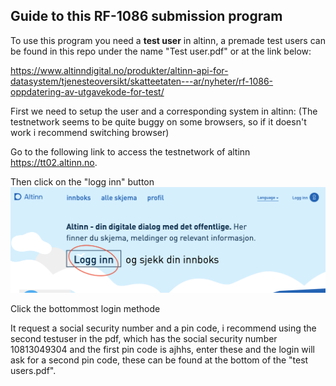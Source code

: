 Guide to this RF-1086 submission program
---
To use this program you need a **test user** in altinn, a premade test users can be found in this repo under the name "Test user.pdf" or at the link below:  

https://www.altinndigital.no/produkter/altinn-api-for-datasystem/tjenesteoversikt/skatteetaten---ar/nyheter/rf-1086-oppdatering-av-utgavekode-for-test/

First we need to setup the user and a corresponding system in altinn:
(The testnetwork seems to be quite buggy on some browsers, so if it doesn't work i recommend switching browser)

Go to the following link to access the testnetwork of altinn https://tt02.altinn.no. 

Then click on the "logg inn" button 
![alt text](https://github.com/BroderViktor/Orgbrain_RF-1086/blob/dea5a14a7fb0f1072d918b38731b2eb9ca113686/pictures/login.png)

Click the bottommost login methode

It request a social security number and a pin code, i recommend using the second testuser in the pdf, which has the social security number 10813049304 and the first pin code is ajhhs, enter these and the login will ask for a second pin code, these can be found at the bottom of the "test users.pdf".



